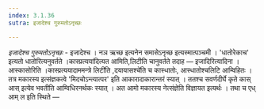 ```yaml
---
index: 3.1.36
sutra: इजादेश्च गुरुमतोऽनृच्छः

---
```

_इजादेश्च गुरुमतोऽनृच्छः_ - इजादेश्च । नञ ऋच्छ इत्यनेन समासेऽनृच्छ इत्यस्मात्पञ्चमी । 'धातोरेकाच' इत्यतो धातोरित्यनुवर्तते ।कास्प्रत्यया॑दित्यत आमिति,लिटीति चानुवर्तते तदाह —  इजादिरित्यादिना । आस्कासोरिति ।कास्प्रत्ययादाममन्त्रे लिटी॑ति ,दयायासश्चे॑ति च कास्धातोः, आस्धातोश्चलिटि आम्विहितः । तत्र मकारस्य इत्संज्ञकत्वे 'मिदचोऽन्त्यात्पर' इति आकारादाकारान्तरं स्यात् । ततश्च सवर्णदीर्घे कृते कास् आस् इत्येव भवतीति आम्विधिरनर्थकः स्यात् । अत आमो मकारस्य नेत्संज्ञेति विज्ञायत इत्यर्थः । तथा च एध् आम् ल इति स्थिते —